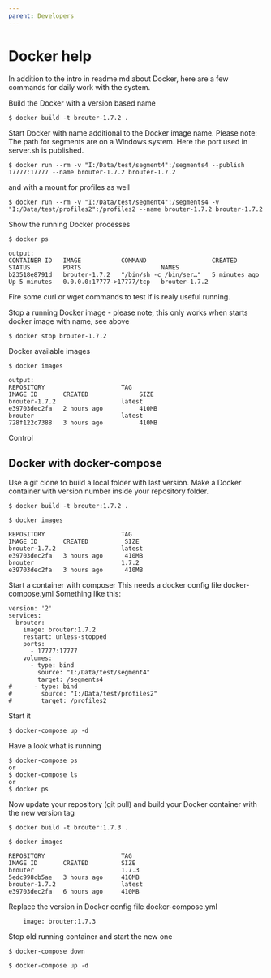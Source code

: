 ```yaml
---
parent: Developers
---
```


# Docker help

In addition to the intro in readme.md about Docker, here are a few commands for daily work with the system.

Build the Docker with a version based name
```
$ docker build -t brouter-1.7.2 .
```

Start Docker with name additional to the Docker image name.
Please note:
The path for segments are on a Windows system.
Here the port used in server.sh is published.
```
$ docker run --rm -v "I:/Data/test/segment4":/segments4 --publish 17777:17777 --name brouter-1.7.2 brouter-1.7.2
```

and with a mount for profiles as well
```
$ docker run --rm -v "I:/Data/test/segment4":/segments4 -v "I:/Data/test/profiles2":/profiles2 --name brouter-1.7.2 brouter-1.7.2
```

Show the running Docker processes
```
$ docker ps

output:
CONTAINER ID   IMAGE           COMMAND                  CREATED         STATUS         PORTS                      NAMES
b23518e8791d   brouter-1.7.2   "/bin/sh -c /bin/ser…"   5 minutes ago   Up 5 minutes   0.0.0.0:17777->17777/tcp   brouter-1.7.2
```

Fire some curl or wget commands to test if is realy useful running.

Stop a running Docker image - please note, this only works when starts docker image with name, see above
```
$ docker stop brouter-1.7.2
```

Docker available images

```
$ docker images

output:
REPOSITORY                     TAG                                        IMAGE ID       CREATED              SIZE
brouter-1.7.2                  latest                                     e39703dec2fa   2 hours ago          410MB
brouter                        latest                                     728f122c7388   3 hours ago          410MB
```

Control
## Docker with docker-compose

Use a git clone to build a local folder with last version.
Make a Docker container with version number inside your repository folder.
```
$ docker build -t brouter:1.7.2 .

$ docker images

REPOSITORY                     TAG                                        IMAGE ID       CREATED          SIZE
brouter-1.7.2                  latest                                     e39703dec2fa   3 hours ago      410MB
brouter                        1.7.2                                      e39703dec2fa   3 hours ago      410MB
```

Start a container with composer
This needs a docker config file docker-compose.yml
Something like this:
```
version: '2'
services:
  brouter:
    image: brouter:1.7.2
    restart: unless-stopped
    ports:
      - 17777:17777
    volumes:
      - type: bind
        source: "I:/Data/test/segment4"
        target: /segments4
#      - type: bind
#        source: "I:/Data/test/profiles2"
#        target: /profiles2
```

Start it
```
$ docker-compose up -d
```

Have a look what is running
```
$ docker-compose ps
or
$ docker-compose ls
or
$ docker ps
```


Now update your repository (git pull) and build your Docker container with the new version tag
```
$ docker build -t brouter:1.7.3 .

$ docker images

REPOSITORY                     TAG                                        IMAGE ID       CREATED         SIZE
brouter                        1.7.3                                      5edc998cb5ae   3 hours ago     410MB
brouter-1.7.2                  latest                                     e39703dec2fa   6 hours ago     410MB
```

Replace the version in Docker config file docker-compose.yml
```
    image: brouter:1.7.3
```

Stop old running container and start the new one
```
$ docker-compose down

$ docker-compose up -d
```

